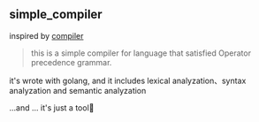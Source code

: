 ## simple_compiler
inspired by [compiler](https://github.com/ShiChao1996/compiler)
> this is a simple compiler for language that satisfied Operator precedence grammar.

it's wrote with golang, and it includes lexical analyzation、syntax analyzation and semantic analyzation

...and ... it's just a tool🤪


